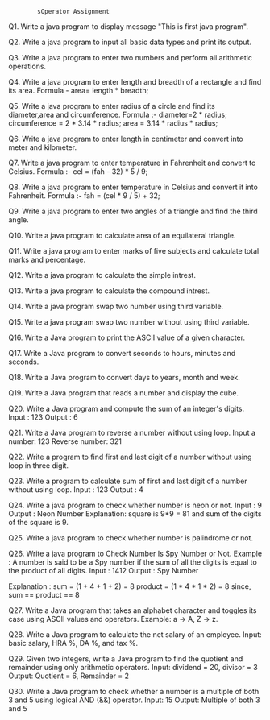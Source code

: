             sOperator Assignment

Q1. Write a java program to display message "This is first java program".

Q2. Write a java program to input all basic data types and print its output.

Q3. Write a java program to enter two numbers and perform all arithmetic operations. 

Q4. Write a java program to enter length and breadth of a rectangle and find its area.
Formula - area= length * breadth;
 
Q5. Write a java program to enter radius of a circle and find its diameter,area and circumference.
Formula :-
diameter=2 * radius;
circumference = 2 * 3.14 * radius; area = 3.14 * radius * radius;

Q6. Write a java program to enter length in centimeter and convert into meter and kilometer.

Q7. Write a java program to enter temperature in Fahrenheit and convert to Celsius.
Formula :- cel = (fah - 32) * 5 / 9;

Q8. Write a java program to enter temperature in Celsius and convert it into Fahrenheit.
Formula :- fah = (cel * 9 / 5) + 32;

Q9. Write a java program to enter two angles of a triangle and find the third angle. 

Q10. Write a java program to calculate area of an equilateral triangle.

Q11. Write a java program to enter marks of five subjects and calculate total marks and percentage.

Q12. Write a java program to calculate the simple intrest. 

Q13. Write a java program to calculate the compound intrest.

Q14. Write a java program swap two number using third variable.

Q15. Write a java program swap two number without using third variable. 

Q16. Write a Java program to print the ASCII value of a given character.

Q17. Write a Java program to convert seconds to hours, minutes and seconds. 

Q18. Write a Java program to convert days to years, month and week.

Q19. Write a Java program that reads a number and display the cube.

Q20. Write a Java program and compute the sum of an integer's digits.
Input : 123
Output : 6

Q21. Write a Java program to reverse a number without using loop.
Input a number: 123 Reverse number: 321
 
Q22. Write a program to find first and last digit of a number without using loop in three digit.

Q23. Write a program to calculate sum of first and last digit of a number without using loop.
Input : 123
Output : 4

Q24. Write a java program to check whether number is neon or not.
Input : 9
Output : Neon Number Explanation: square is 9*9 = 81 and sum of the digits of the square is 9.

Q25. Write a java program to check whether number is palindrome or not. 

Q26. Write a java program to Check Number Is Spy Number or Not.
Example :
A number is said to be a Spy number if the sum of all the digits is equal to the product of all digits.
     Input : 1412
     Output : Spy Number 

Explanation :
sum = (1 + 4 + 1 + 2) = 8
product = (1 * 4 * 1 * 2) = 8
since, sum == product == 8

Q27. Write a Java program that takes an alphabet character and toggles its case using ASCII values and operators.
        Example: a → A, Z → z.

Q28. Write a Java program to calculate the net salary of an employee.
Input: basic salary, HRA %, DA %, and tax %.

Q29. Given two integers, write a Java program to find the quotient and remainder using only arithmetic operators.
Input: dividend = 20, divisor = 3 Output: Quotient = 6, Remainder = 2
 
Q30. Write a Java program to check whether a number is a multiple of both 3 and 5 using logical AND (&&) operator.
Input: 15
Output: Multiple of both 3 and 5
